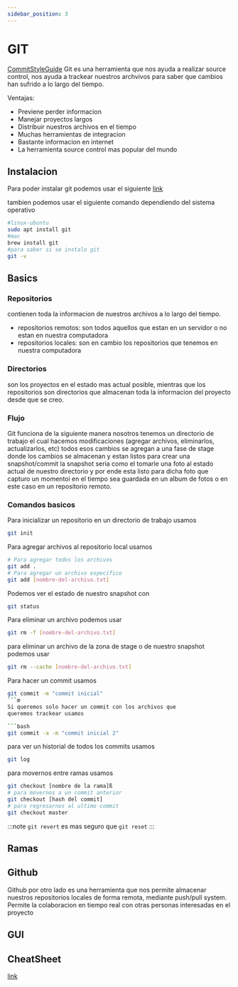 ```yaml
---
sidebar_position: 3
---
```


# GIT
[CommitStyleGuide](https://udacity.github.io/git-styleguide/)
Git es una herramienta que nos ayuda a realizar source control,
nos ayuda a trackear nuestros archvivos para saber que cambios 
han sufrido a lo largo del tiempo.

Ventajas:
- Previene perder informacion
- Manejar proyectos largos 
- Distribuir nuestros archivos en el tiempo
- Muchas herramientas de integracion 
- Bastante informacion en internet 
- La herramienta source control mas popular del mundo

## Instalacion
Para poder instalar git podemos usar el siguiente [link](https://git-scm.com/downloads)

tambien podemos usar el siguiente comando dependiendo del sistema 
operativo 

```bash
#linux-ubuntu 
sudo apt install git 
#mac
brew install git 
#para saber si se instalo git 
git -v
```

## Basics
### Repositorios 
contienen toda la informacion de nuestros archivos a lo largo
del tiempo. 
- repositorios remotos: son todos aquellos que estan en un servidor 
o no estan en nuestra computadora 
- repositorios locales: son en cambio los repositorios que tenemos
en nuestra computadora 

### Directorios 
son los proyectos en el estado mas actual posible, mientras que los 
repositorios son directorios que almacenan toda la informacion del 
proyecto desde que se creo.

### Flujo
Git funciona de la siguiente manera nosotros tenemos un directorio
de trabajo el cual hacemos modificaciones (agregar archivos, eliminarlos,
actualizarlos, etc) todos esos cambios se agregan a una fase de stage 
donde los cambios se almacenan y estan listos para crear una snapshot/commit
la snapshot seria como el tomarle una foto al estado actual de nuestro 
directorio y por ende esta listo para dicha foto que capturo un momentoi
en el tiempo sea guardada en un album de fotos o en este caso en un 
repositorio remoto.

### Comandos basicos

Para inicializar un repositorio en un directorio de trabajo usamos

```bash
git init 
```
Para agregar archivos al repositorio local usamos 

```bash 
# Para agregar todos los archivos
git add .
# Para agregar un archivo especifico
git add [nombre-del-archivo.txt]
```
Podemos ver el estado de nuestro snapshot con
```bash 
git status 
```

Para eliminar un archivo podemos usar 
```bash
git rm -f [nombre-del-archivo.txt]
```

para eliminar un archivo de la zona de stage o de 
nuestro snapshot podemos usar 

```bash
git rm --cache [nombre-del-archivo.txt]
```
Para hacer un commit usamos 

```bash
git commit -m "commit inicial"
```œ
Si queremos solo hacer un commit con los archivos que 
queremos trackear usamos 

```bash
git commit -a -m "commit inicial 2"

```
para ver un historial de todos los commits usamos 

```bash 
git log
```
para movernos entre ramas usamos 
```bash 
git checkout [nombre de la rama]ß
# para movernos a un commit anterior 
git checkout [hash del commit]
# para regresarnos al ultimo commit 
git checkout master
```
:::note 
`git revert` es mas seguro  que `git reset`
:::

## Ramas

## Github
Github por otro lado es una herramienta que nos permite almacenar 
nuestros repositorios locales de forma remota, mediante push/pull 
system. Permite la colaboracion en tiempo real con otras personas 
interesadas en el proyecto
## GUI

## CheatSheet

[link](https://github.com/joshnh/Git-Commands/blob/master/READMEes.md)